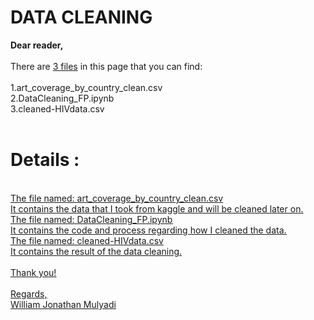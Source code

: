 <b><h1>DATA CLEANING</h1></b>
<b>Dear reader,<br></b>
<br>
There are <u>3 files</u> in this page that you can find:<br><br>
1.art_coverage_by_country_clean.csv<br>
2.DataCleaning_FP.ipynb<br>
3.cleaned-HIVdata.csv<br>
<br>

<h1>Details :</h1><br>
<u>The file named: art_coverage_by_country_clean.csv<br><u> 
It contains the data that I took from kaggle and will be cleaned later on.<br>
<u>The file named: DataCleaning_FP.ipynb<br></u> 
It contains the code and process regarding how I cleaned the data.<br>
<u>The file named: cleaned-HIVdata.csv<br></u> 
It contains the result of the data cleaning.<br>
  
  
<br>
Thank you!<br>
<br>
Regards,<br>
William Jonathan Mulyadi


